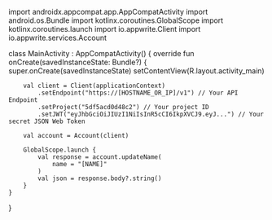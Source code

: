 import androidx.appcompat.app.AppCompatActivity
import android.os.Bundle
import kotlinx.coroutines.GlobalScope
import kotlinx.coroutines.launch
import io.appwrite.Client
import io.appwrite.services.Account

class MainActivity : AppCompatActivity() {
    override fun onCreate(savedInstanceState: Bundle?) {
        super.onCreate(savedInstanceState)
        setContentView(R.layout.activity_main)

        val client = Client(applicationContext)
            .setEndpoint("https://[HOSTNAME_OR_IP]/v1") // Your API Endpoint
            .setProject("5df5acd0d48c2") // Your project ID
            .setJWT("eyJhbGciOiJIUzI1NiIsInR5cCI6IkpXVCJ9.eyJ...") // Your secret JSON Web Token

        val account = Account(client)

        GlobalScope.launch {
            val response = account.updateName(
                name = "[NAME]"
            )
            val json = response.body?.string()        
        }
    }
}
